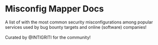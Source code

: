 # Misconfig Mapper Docs

A list of with the most common security misconfigurations among popular services used by bug bounty targets and online (software) companies!\
\
Curated by @INTIGRITI for the community!

